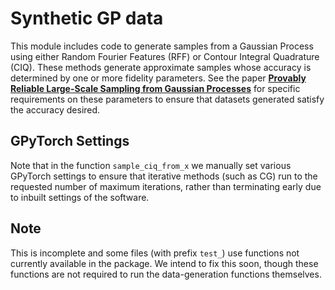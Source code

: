 # Synthetic GP data
This module includes code to generate samples from a Gaussian Process using either Random Fourier Features (RFF) or Contour Integral Quadrature (CIQ). These methods generate approximate samples whose accuracy is determined by one or more fidelity parameters. See the paper [**Provably Reliable Large-Scale Sampling from Gaussian Processes**](https://arxiv.org/abs/2211.08036) for specific requirements on these parameters to ensure that datasets generated satisfy the accuracy desired. 

## GPyTorch Settings
Note that in the function ``sample_ciq_from_x`` we manually set various GPyTorch settings to ensure that iterative methods (such as CG) run to the requested number of maximum iterations, rather than terminating early due to inbuilt settings of the software.

## Note
This is incomplete and some files (with prefix ``test_``) use functions not currently available in the package. We intend to fix this soon, though these functions are not required to run the data-generation functions themselves.
